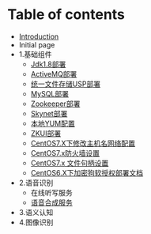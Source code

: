 # Table of contents

* [Introduction](README.md)
* Initial page
* 1.基础组件
  * [Jdk1.8部署](1.-ji-chu-zu-jian/jdk1.8-bu-shu.md)
  * [ActiveMQ部署](1.-ji-chu-zu-jian/activemq-bu-shu.md)
  * [统一文件存储USP部署](1.-ji-chu-zu-jian/tong-yi-wen-jian-cun-chu-usp-bu-shu.md)
  * [MySQL部署](1.-ji-chu-zu-jian/mysql-bu-shu.md)
  * [Zookeeper部署](1.-ji-chu-zu-jian/zookeeper-bu-shu.md)
  * [Skynet部署](1.-ji-chu-zu-jian/skynet-bu-shu.md)
  * [本地YUM配置](1.-ji-chu-zu-jian/ben-di-yum-pei-zhi.md)
  * [ZKUI部署](1.-ji-chu-zu-jian/zkui-bu-shu.md)
  * [CentOS7.X下修改主机名网络配置](1.-ji-chu-zu-jian/centos7.x-xia-xiu-gai-zhu-ji-ming-wang-luo-pei-zhi.md)
  * [CentOS7.x防火墙设置](1.-ji-chu-zu-jian/centos7.x-fang-huo-qiang-she-zhi.md)
  * [CentOS7.x 文件句柄设置](1.-ji-chu-zu-jian/centos7.x-wen-jian-ju-bing-she-zhi.md)
  * [CentOS6.X下加密狗软授权部署文档](1.-ji-chu-zu-jian/centos6.x-xia-jia-mi-gou-ruan-shou-quan-bu-shu-wen-dang.md)
* 2.语音识别
  * 在线听写服务
  * [语音合成服务](2.-yu-yin-shi-bie/yu-yin-he-cheng-fu-wu.md)
* 3.语义认知
* 4.图像识别

